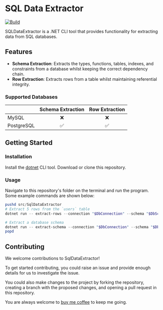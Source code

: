 # SQL Data Extractor

[![Build](https://github.com/B3zaleel/sql-data-extractor/actions/workflows/build.yaml/badge.svg)](https://github.com/B3zaleel/sql-data-extractor/actions/workflows/build.yaml)

SQLDataExtractor is a .NET CLI tool that provides functionality for extracting data from SQL databases.

## Features

- **Schema Extraction**: Extracts the types, functions, tables, indexes, and constraints from a database whilst keeping the correct dependency chain.
- **Row Extraction**: Extracts rows from a table whilst maintaining referential integrity.

### Supported Databases

|            | Schema Extraction | Row Extraction |
| :--------- | :---------------: | :------------: |
| MySQL      |        :x:        |      :x:       |
| PostgreSQL |        :white_check_mark:        |      :white_check_mark:       |

## Getting Started

### Installation

Install the [dotnet](https://dotnet.microsoft.com/en-us/download/dotnet/7.0) CLI tool. Download or clone this repository.

### Usage

Navigate to this repository's folder on the terminal and run the program. Some example commands are shown below:

``` powershell
pushd src/SqlDataExtractor
# Extract 5 rows from the `users` table
dotnet run -- extract-rows --connection "$DbConnection" --schema "$DbSchema" --table users --limit 5

# Extract a database schema
dotnet run -- extract-schema --connection "$DbConnection" --schema "$DbSchema"
popd
```

## Contributing

We welcome contributions to SqlDataExtractor!

To get started contributing, you could raise an issue and provide enough details for us to investigate the issue.

You could also make changes to the project by forking the repository, creating a branch with the proposed changes, and opening a pull request in this repository.

You are always welcome to [buy me coffee](https://bmc.link/bezaleel) to keep me going.
